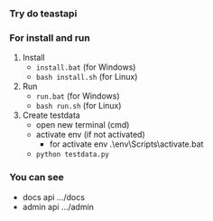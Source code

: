 ### Try do teastapi 

### For install and run
1. Install
   - ```install.bat``` (for Windows)
   - ```bash install.sh``` (for Linux)
2. Run
   - ```run.bat``` (for Windows)
   - ```bash run.sh``` (for Linux)
3. Create testdata
   - open new terminal (cmd)
   - activate env (if not activated)
     - for activate env .\env\Scripts\activate.bat
   - ```python testdata.py```
###  You can see
- docs api .../docs
- admin api .../admin
